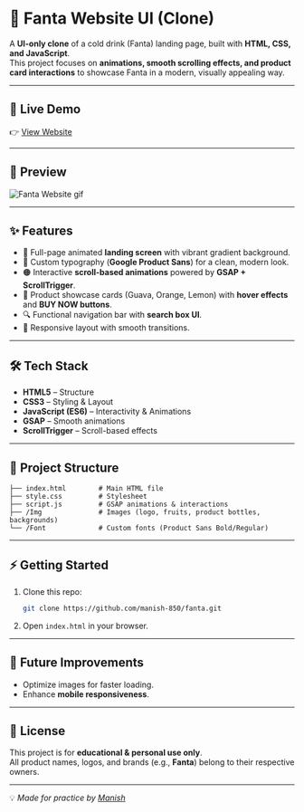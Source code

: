 # 🥤 Fanta Website UI (Clone)

A **UI-only clone** of a cold drink (Fanta) landing page, built with **HTML, CSS, and JavaScript**.  
This project focuses on **animations, smooth scrolling effects, and product card interactions** to showcase Fanta in a modern, visually appealing way.  

---

## 🚀 Live Demo
👉 [View Website](https://manish-850.github.io/fanta/)

---

## 📸 Preview

![Fanta Website gif](./Img/preview.gif)

---

## ✨ Features
- 🍊 Full-page animated **landing screen** with vibrant gradient background.  
- 🎨 Custom typography (**Google Product Sans**) for a clean, modern look.  
- 🟠 Interactive **scroll-based animations** powered by **GSAP + ScrollTrigger**.  
- 🥭 Product showcase cards (Guava, Orange, Lemon) with **hover effects** and **BUY NOW buttons**.  
- 🔍 Functional navigation bar with **search box UI**.  
- 📱 Responsive layout with smooth transitions.

---

## 🛠️ Tech Stack
- **HTML5** – Structure  
- **CSS3** – Styling & Layout  
- **JavaScript (ES6)** – Interactivity & Animations  
- **GSAP** – Smooth animations  
- **ScrollTrigger** – Scroll-based effects  

---

## 📂 Project Structure
```
├── index.html        # Main HTML file
├── style.css         # Stylesheet
├── script.js         # GSAP animations & interactions
├── /Img              # Images (logo, fruits, product bottles, backgrounds)
└── /Font             # Custom fonts (Product Sans Bold/Regular)
```

---

## ⚡ Getting Started
1. Clone this repo:
   ```bash
   git clone https://github.com/manish-850/fanta.git
   ```
2. Open `index.html` in your browser.

---

## 🔮 Future Improvements  
- Optimize images for faster loading.  
- Enhance **mobile responsiveness**.  

---

## 📜 License
This project is for **educational & personal use only**.  
All product names, logos, and brands (e.g., **Fanta**) belong to their respective owners.  

---

💡 *Made for practice by [Manish](https://github.com/manish-850)*
